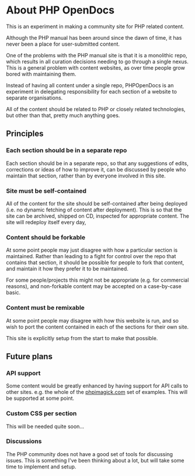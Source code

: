 # About PHP OpenDocs

This is an experiment in making a community site for PHP related content.

Although the PHP manual has been around since the dawn of time, it has never been a place for user-submitted content.

One of the problems with the PHP manual site is that it is a monolithic repo, which results in all curation decisions needing to go through a single nexus. This is  a general problem with content websites, as over time people grow bored with maintaining them.

Instead of having all content under a single repo, PHPOpenDocs is an experiment in delegating responsibility for each section of a website to separate organisations.

All of the content should be related to PHP or closely related technologies, but other than that, pretty much anything goes.


## Principles

### Each section should be in a separate repo

Each section should be in a separate repo, so that any suggestions of edits, corrections or ideas of how to improve it, can be discussed by people who maintain that section, rather than by everyone involved in this site. 

### Site must be self-contained

All of the content for the site should be self-contained after being deployed (i.e. no dynamic fetching of content after deployment). This is so that the site can be archived, shipped on CD, inspected for appropriate content. The site will redeploy itself every day, 

### Content should be forkable

At some point people may just disagree with how a particular section is maintained. Rather than leading to a fight for control over the repo that contains that section, it should be possible for people to fork that content, and maintain it how they prefer it to be maintained.

For some people/projects this might not be appropriate (e.g. for commercial reasons), and non-forkable content may be accepted on a case-by-case basic.

### Content must be remixable

At some point people may disagree with how this website is run, and so wish to port the content contained in each of the sections for their own site.

This site is explicitly setup from the start to make that possible.


## Future plans

### API support

Some content would be greatly enhanced by having support for API calls to other sites. e.g. the whole of the [phpimagick.com](https://phpimagick.com) set of examples. This will be supported at some point.

### Custom CSS per section

This will be needed quite soon...

### Discussions

The PHP community does not have a good set of tools for discussing issues. This is something I've been thinking about a lot, but will take some time to implement and setup.
